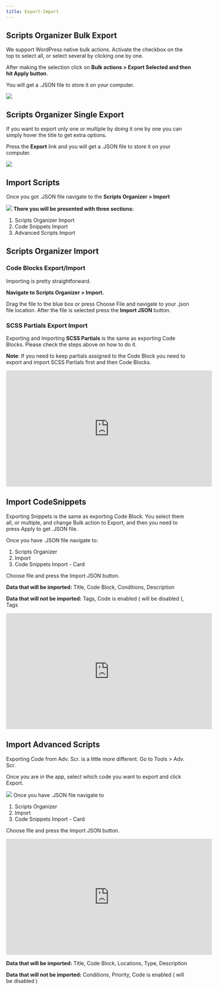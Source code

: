 ```yaml
---
title: Export-Import
---
```


## Scripts Organizer Bulk Export

We support WordPress native bulk actions. Activate the checkbox on the top to select all, or select several by clicking one by one.

After making the selection click on **Bulk actions &gt; Export Selected and then hit Apply button**.

You will get a .JSON file to store it on your computer.

![](../../img/export-import/Screenshot-2021-11-10-at-09.03.26.png)

## Scripts Organizer Single Export

If you want to export only one or multiple by doing it one by one you can simply hover the title to get extra options.

Press the **Export** link and you will get <meta charset="utf-8"></meta>a .JSON file to store it on your computer.

![](../../img/export-import/Screenshot-2021-11-10-at-09.07.47.png)

## Import Scripts

Once you got .JSON file navigate to the **Scripts Organizer &gt; Import**

![](../../img/export-import/Screenshot-2021-11-10-at-09.09.22.png)
**There you will be presented with three sections:**

1. Scripts Organizer Import
2. Code Snippets Import
3. Advanced Scripts Import

## Scripts Organizer Import

### Code Blocks Export/Import

Importing is pretty straightforward.

**Navigate to Scripts Organizer &gt; Import.**

Drag the file to the blue box or press Choose File and navigate to your .json file location. After the file is selected press the **Import JSON** button.

### SCSS Partials Export Import

Exporting and Importing **SCSS Partials** is the same as exporting Code Blocks. Please check the steps above on how to do it.

**Note**: If you need to keep partials assigned to the Code Block you need to export and import SCSS Partials first and then Code Blocks.

<iframe width="560" height="315" src="https://www.youtube.com/embed/KkiGkblUGKY" title="YouTube video player" frameborder="0" allow="accelerometer; autoplay; clipboard-write; encrypted-media; gyroscope; picture-in-picture; web-share" allowfullscreen></iframe>

## Import CodeSnippets

Exporting Snippets is the same as exporting Code Block. You select them all, or multiple, and change Bulk action to Export, and then you need to press Apply to get .JSON file.

Once you have .JSON file navigate to:

1. Scripts Organizer
2. Import
3. Code Snippets Import - Card

Choose file and press the Import JSON button.

**Data that will be imported:** Title, Code Block, Conditions, Description

**Data that will not be imported:** Tags, Code is enabled ( will be disabled ), Tags

<iframe width="560" height="315" src="https://www.youtube.com/embed/ibMsAvPfLPM" title="YouTube video player" frameborder="0" allow="accelerometer; autoplay; clipboard-write; encrypted-media; gyroscope; picture-in-picture; web-share" allowfullscreen></iframe>

## Import Advanced Scripts

Exporting Code from <meta charset="utf-8"></meta>Adv. Scr. is a little more different. Go to Tools &gt; Adv. Scr.

Once you are in the app, select which code you want to export and click Export.

![](../../img/export-import/Screenshot-2021-09-15-at-17.42.00-768x414-1.png)
Once you have .JSON file navigate to

1. Scripts Organizer
2. Import
3. Code Snippets Import - Card

Choose file and press the Import JSON button.

<iframe width="560" height="315" src="https://www.youtube.com/embed/I2THLDp0POU" title="YouTube video player" frameborder="0" allow="accelerometer; autoplay; clipboard-write; encrypted-media; gyroscope; picture-in-picture; web-share" allowfullscreen></iframe>


**Data that will be imported:** Title, Code Block, Locations, Type, Description

**Data that will not be imported:** Conditions, Priority, <meta charset="utf-8"></meta>Code is enabled ( will be disabled )